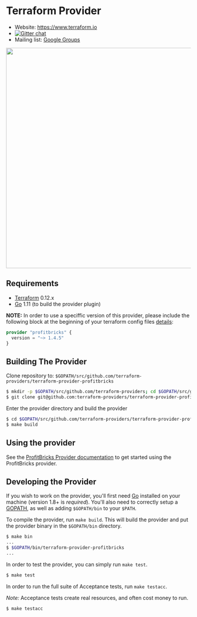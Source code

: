 # Terraform Provider

- Website: https://www.terraform.io
- [![Gitter chat](https://badges.gitter.im/hashicorp-terraform/Lobby.png)](https://gitter.im/hashicorp-terraform/Lobby)
- Mailing list: [Google Groups](http://groups.google.com/group/terraform-tool)

<img src="https://cdn.rawgit.com/hashicorp/terraform-website/master/content/source/assets/images/logo-hashicorp.svg" width="600px">

## Requirements

- [Terraform](https://www.terraform.io/downloads.html) 0.12.x
- [Go](https://golang.org/doc/install) 1.11 (to build the provider plugin)

**NOTE:** In order to use a speciffic version of this provider, please include the following block at the beginning of your terraform config files [details](https://www.terraform.io/docs/configuration/terraform.html#specifying-a-required-terraform-version):

```terraform
provider "profitbricks" {
  version = "~> 1.4.5"
}
```

## Building The Provider

Clone repository to: `$GOPATH/src/github.com/terraform-providers/terraform-provider-profitbricks`

```sh
$ mkdir -p $GOPATH/src/github.com/terraform-providers; cd $GOPATH/src/github.com/terraform-providers
$ git clone git@github.com:terraform-providers/terraform-provider-profitbricks
```

Enter the provider directory and build the provider

```sh
$ cd $GOPATH/src/github.com/terraform-providers/terraform-provider-profitbricks
$ make build
```

## Using the provider

See the [ProfitBricks Provider documentation](https://www.terraform.io/docs/providers/profitbricks/index.html) to get started using the ProfitBricks provider.

## Developing the Provider

If you wish to work on the provider, you'll first need [Go](http://www.golang.org) installed on your machine (version 1.8+ is _required_). You'll also need to correctly setup a [GOPATH](http://golang.org/doc/code.html#GOPATH), as well as adding `$GOPATH/bin` to your `$PATH`.

To compile the provider, run `make build`. This will build the provider and put the provider binary in the `$GOPATH/bin` directory.

```sh
$ make bin
...
$ $GOPATH/bin/terraform-provider-profitbricks
...
```

In order to test the provider, you can simply run `make test`.

```sh
$ make test
```

In order to run the full suite of Acceptance tests, run `make testacc`.

_Note:_ Acceptance tests create real resources, and often cost money to run.

```sh
$ make testacc
```
